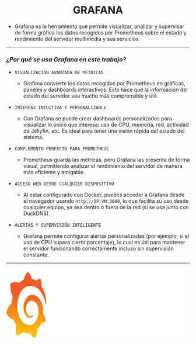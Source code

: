 <h1 align="center">GRAFANA</h1>

- Grafana es la herramienta que permite visualizar, analizar y supervisar de forma gráfica los datos recogidos por Prometheus sobre el estado y rendimiento del servidor multimedia y sus servicios

---

### *¿Por qué se usa Grafana en este trabajo?*

- `VISUALIZACIÓN AVANZADA DE MÉTRICAS`
    - Grafana convierte los datos recogidos por Prometheus en gráficas, paneles y dashboards interactivos. Esto hace que la información del estado del servidor sea mucho más comprensible y útil.

- `INTERFAZ INTUITIVA Y PERSONALIZABLE`
    - Con Grafana se puede crear dashboards personalizados para visualizar lo único que interesa: uso de CPU, memoria, red, actividad de Jellyfin, etc. Es ideal para tener una visión rápida del estado del sistema.

- `COMPLEMENTO PERFECTO PARA PROMETHEUS`
    - Prometheus guarda las métricas, pero Grafana las presenta de forma visual, permitiendo analizar el rendimiento del servidor de manera más eficiente y amigable.

- `ACCESO WEB DESDE CUALQUIER DISPOSITIVO`
    - Al estar configurado con Docker, puedes acceder a Grafana desde el navegador usando `http://IP_VM:3000`, lo que facilita su uso desde cualquier equipo, ya sea dentro o fuera de la red (si se usa junto con DuckDNS).

- `ALERTAS Y SUPERVISIÓN INTELIGENTE`
    - Grafana permite configurar alertas personalizadas (por ejemplo, si el uso de CPU supera cierto porcentaje), lo cual es útil para mantener el servidor funcionando correctamente incluso sin supervisión constante.

---

<p align="center">
  <img src="/MainFolder/img/graf.png" alt="GRAFANA" width="800" height="200">
</p>

